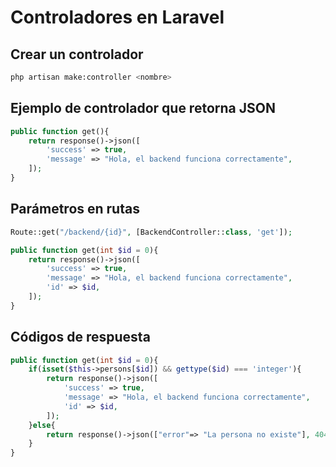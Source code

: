 # Controladores en Laravel

## Crear un controlador

```bash
php artisan make:controller <nombre>
```

## Ejemplo de controlador que retorna JSON

```php
public function get(){
    return response()->json([
        'success' => true,
        'message' => "Hola, el backend funciona correctamente",
    ]);
}
```

## Parámetros en rutas

```php
Route::get("/backend/{id}", [BackendController::class, 'get']);
```

```php
public function get(int $id = 0){
    return response()->json([
        'success' => true,
        'message' => "Hola, el backend funciona correctamente",
        'id' => $id,
    ]);
}
```

## Códigos de respuesta

```php
public function get(int $id = 0){
    if(isset($this->persons[$id]) && gettype($id) === 'integer'){
        return response()->json([
            'success' => true,
            'message' => "Hola, el backend funciona correctamente",
            'id' => $id,
        ]);
    }else{
        return response()->json(["error"=> "La persona no existe"], 404);
    }
}
```
